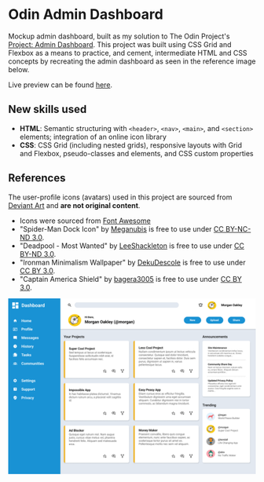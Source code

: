 # Odin Admin Dashboard

Mockup admin dashboard, built as my solution to The Odin Project's [Project: Admin Dashboard](https://www.theodinproject.com/lessons/node-path-intermediate-html-and-css-admin-dashboard). This project was built using CSS Grid and Flexbox as a means to practice, and cement, intermediate HTML and CSS concepts by recreating the admin dashboard as seen in the reference image below.

Live preview can be found [here](https://ryleyboofa.github.io/odin-admin-dashboard/).

## New skills used

-   **HTML**: Semantic structuring with `<header>`, `<nav>`, `<main>`, and `<section>` elements; integration of an online icon library
-   **CSS**: CSS Grid (including nested grids), responsive layouts with Grid and Flexbox, pseudo-classes and elements, and CSS custom properties

## References

The user-profile icons (avatars) used in this project are sourced from [Deviant Art](https://www.deviantart.com/) and **are not original content**.

-   Icons were sourced from [Font Awesome](https://fontawesome.com/)
-   "Spider-Man Dock Icon" by [Meganubis](https://www.deviantart.com/meganubis/art/Spider-Man-Dock-Icon-123738568) is free to use under [CC BY-NC-ND 3.0](https://creativecommons.org/licenses/by-nc-nd/3.0/).
-   "Deadpool - Most Wanted" by [LeeShackleton](https://www.deviantart.com/leeshackleton/art/Deadpool-Most-Wanted-159048456) is free to use under [CC BY-ND 3.0](https://creativecommons.org/licenses/by-nd/3.0/).
-   "Ironman Minimalism Wallpaper" by [DekuDescole](https://www.deviantart.com/dekudescole/art/Ironman-Minimalism-Wallpaper-367190496) is free to use under [CC BY 3.0](https://creativecommons.org/licenses/by/3.0/).
-   "Captain America Shield" by [bagera3005](https://www.deviantart.com/bagera3005/art/Captain-America-Shield-470323001) is free to use under [CC BY 3.0](https://creativecommons.org/licenses/by/3.0/).

![Admin Dashboard Reference Image](./assets/img/dashboard-project-reference.png)
